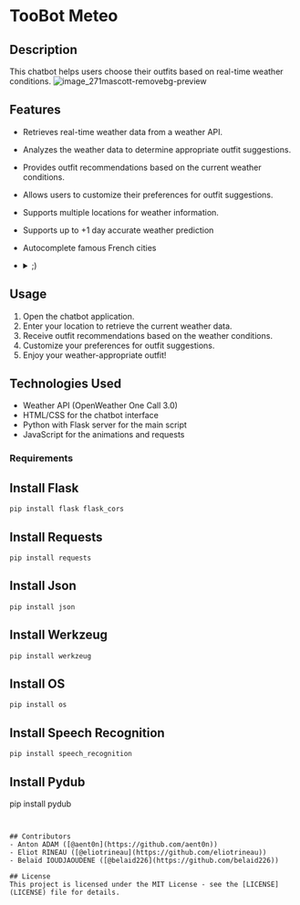 # TooBot Meteo
## Description
This chatbot helps users choose their outfits based on real-time weather conditions.
![image_271mascott-removebg-preview](https://github.com/eliotrineau/ChatBotMeteo/assets/116871473/ddf06adf-b76d-4633-a922-1b5b0bfc8175)


## Features
- Retrieves real-time weather data from a weather API.
- Analyzes the weather data to determine appropriate outfit suggestions.
- Provides outfit recommendations based on the current weather conditions.
- Allows users to customize their preferences for outfit suggestions.
- Supports multiple locations for weather information.
- Supports up to +1 day accurate weather prediction
- Autocomplete famous French cities
- <details>
    <summary>;)</summary>
  
    25/20 s'il-vous-plaît monsieur 🤝
  </details>

## Usage
1. Open the chatbot application.
2. Enter your location to retrieve the current weather data.
3. Receive outfit recommendations based on the weather conditions.
4. Customize your preferences for outfit suggestions.
5. Enjoy your weather-appropriate outfit!

## Technologies Used
- Weather API (OpenWeather One Call 3.0)
- HTML/CSS for the chatbot interface
- Python with Flask server for the main script
- JavaScript for the animations and requests

### Requirements

## Install Flask
```
pip install flask flask_cors
```
## Install Requests
```
pip install requests
```
## Install Json 
```
pip install json
```
## Install Werkzeug
```
pip install werkzeug
```
## Install OS
```
pip install os
```
## Install Speech Recognition
```
pip install speech_recognition
```
## Install Pydub
pip install pydub
```


## Contributors
- Anton ADAM ([@aent0n](https://github.com/aent0n))
- Eliot RINEAU ([@eliotrineau](https://github.com/eliotrineau))
- Belaïd IOUDJAOUDENE ([@belaid226](https://github.com/belaid226))

## License
This project is licensed under the MIT License - see the [LICENSE](LICENSE) file for details.
